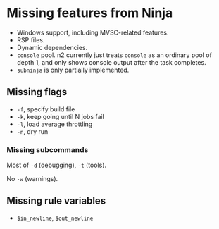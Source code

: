 # Missing features from Ninja

- Windows support, including MVSC-related features.
- RSP files.
- Dynamic dependencies.
- `console` pool.  n2 currently just treats `console` as an ordinary pool of
  depth 1, and only shows console output after the task completes.
- `subninja` is only partially implemented.

## Missing flags

- `-f`, specify build file
- `-k`, keep going until N jobs fail
- `-l`, load average throttling
- `-n`, dry run

### Missing subcommands

Most of `-d` (debugging), `-t` (tools).

No `-w` (warnings).

## Missing rule variables

- `$in_newline`, `$out_newline`
